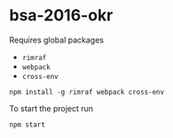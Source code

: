 # bsa-2016-okr

Requires global packages

* `rimraf`
* `webpack`
* `cross-env`

``` npm install -g rimraf webpack cross-env ```

To start the project run

``` npm start ```
